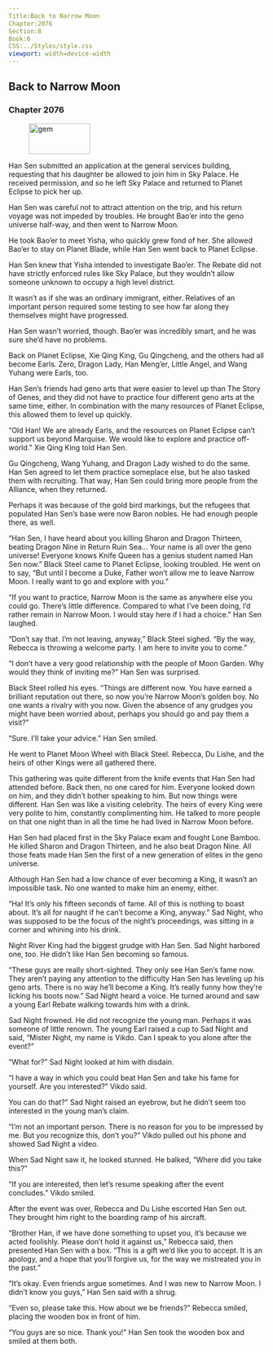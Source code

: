 ```yaml
---
Title:Back to Narrow Moon 
Chapter:2076 
Section:8 
Book:6 
CSS:../Styles/style.css 
viewport: width=device-width
---
```

  
## Back to Narrow Moon
### Chapter 2076
  
<figure>
	<img src="../Images/gem.gif" alt="gem" id="gem" width="120" height="60" />
</figure>
  

  
Han Sen submitted an application at the general services building, requesting that his daughter be allowed to join him in Sky Palace. He received permission, and so he left Sky Palace and returned to Planet Eclipse to pick her up.

Han Sen was careful not to attract attention on the trip, and his return voyage was not impeded by troubles. He brought Bao’er into the geno universe half-way, and then went to Narrow Moon.

He took Bao’er to meet Yisha, who quickly grew fond of her. She allowed Bao’er to stay on Planet Blade, while Han Sen went back to Planet Eclipse.

Han Sen knew that Yisha intended to investigate Bao’er. The Rebate did not have strictly enforced rules like Sky Palace, but they wouldn’t allow someone unknown to occupy a high level district.

It wasn’t as if she was an ordinary immigrant, either. Relatives of an important person required some testing to see how far along they themselves might have progressed.

Han Sen wasn’t worried, though. Bao’er was incredibly smart, and he was sure she’d have no problems.

Back on Planet Eclipse, Xie Qing King, Gu Qingcheng, and the others had all become Earls. Zero, Dragon Lady, Han Meng’er, Little Angel, and Wang Yuhang were Earls, too.

Han Sen’s friends had geno arts that were easier to level up than The Story of Genes, and they did not have to practice four different geno arts at the same time, either. In combination with the many resources of Planet Eclipse, this allowed them to level up quickly.

“Old Han! We are already Earls, and the resources on Planet Eclipse can’t support us beyond Marquise. We would like to explore and practice off-world.” Xie Qing King told Han Sen.

Gu Qingcheng, Wang Yuhang, and Dragon Lady wished to do the same. Han Sen agreed to let them practice someplace else, but he also tasked them with recruiting. That way, Han Sen could bring more people from the Alliance, when they returned.

Perhaps it was because of the gold bird markings, but the refugees that populated Han Sen’s base were now Baron nobles. He had enough people there, as well.

“Han Sen, I have heard about you killing Sharon and Dragon Thirteen, beating Dragon Nine in Return Ruin Sea… Your name is all over the geno universe! Everyone knows Knife Queen has a genius student named Han Sen now.” Black Steel came to Planet Eclipse, looking troubled. He went on to say, “But until I become a Duke, Father won’t allow me to leave Narrow Moon. I really want to go and explore with you.”

“If you want to practice, Narrow Moon is the same as anywhere else you could go. There’s little difference. Compared to what I’ve been doing, I’d rather remain in Narrow Moon. I would stay here if I had a choice.” Han Sen laughed.

“Don’t say that. I’m not leaving, anyway,” Black Steel sighed. “By the way, Rebecca is throwing a welcome party. I am here to invite you to come.”

“I don’t have a very good relationship with the people of Moon Garden. Why would they think of inviting me?” Han Sen was surprised.

Black Steel rolled his eyes. “Things are different now. You have earned a brilliant reputation out there, so now you’re Narrow Moon’s golden boy. No one wants a rivalry with you now. Given the absence of any grudges you might have been worried about, perhaps you should go and pay them a visit?”

“Sure. I’ll take your advice.” Han Sen smiled.

He went to Planet Moon Wheel with Black Steel. Rebecca, Du Lishe, and the heirs of other Kings were all gathered there.

This gathering was quite different from the knife events that Han Sen had attended before. Back then, no one cared for him. Everyone looked down on him, and they didn’t bother speaking to him. But now things were different. Han Sen was like a visiting celebrity. The heirs of every King were very polite to him, constantly complimenting him. He talked to more people on that one night than in all the time he had lived in Narrow Moon before.

Han Sen had placed first in the Sky Palace exam and fought Lone Bamboo. He killed Sharon and Dragon Thirteen, and he also beat Dragon Nine. All those feats made Han Sen the first of a new generation of elites in the geno universe.

Although Han Sen had a low chance of ever becoming a King, it wasn’t an impossible task. No one wanted to make him an enemy, either.

“Ha! It’s only his fifteen seconds of fame. All of this is nothing to boast about. It’s all for naught if he can’t become a King, anyway.” Sad Night, who was supposed to be the focus of the night’s proceedings, was sitting in a corner and whining into his drink.

Night River King had the biggest grudge with Han Sen. Sad Night harbored one, too. He didn’t like Han Sen becoming so famous.

“These guys are really short-sighted. They only see Han Sen’s fame now. They aren’t paying any attention to the difficulty Han Sen has leveling up his geno arts. There is no way he’ll become a King. It’s really funny how they’re licking his boots now.” Sad Night heard a voice. He turned around and saw a young Earl Rebate walking towards him with a drink.

Sad Night frowned. He did not recognize the young man. Perhaps it was someone of little renown. The young Earl raised a cup to Sad Night and said, “Mister Night, my name is Vikdo. Can I speak to you alone after the event?”

“What for?” Sad Night looked at him with disdain.

“I have a way in which you could beat Han Sen and take his fame for yourself. Are you interested?” Vikdo said.

You can do that?” Sad Night raised an eyebrow, but he didn’t seem too interested in the young man’s claim.

“I’m not an important person. There is no reason for you to be impressed by me. But you recognize this, don’t you?” Vikdo pulled out his phone and showed Sad Night a video.

When Sad Night saw it, he looked stunned. He balked, “Where did you take this?”

“If you are interested, then let’s resume speaking after the event concludes.” Vikdo smiled.

After the event was over, Rebecca and Du Lishe escorted Han Sen out. They brought him right to the boarding ramp of his aircraft.

“Brother Han, if we have done something to upset you, it’s because we acted foolishly. Please don’t hold it against us,” Rebecca said, then presented Han Sen with a box. “This is a gift we’d like you to accept. It is an apology, and a hope that you’ll forgive us, for the way we mistreated you in the past.”

“It’s okay. Even friends argue sometimes. And I was new to Narrow Moon. I didn’t know you guys,” Han Sen said with a shrug.

“Even so, please take this. How about we be friends?” Rebecca smiled, placing the wooden box in front of him.

“You guys are so nice. Thank you!” Han Sen took the wooden box and smiled at them both.